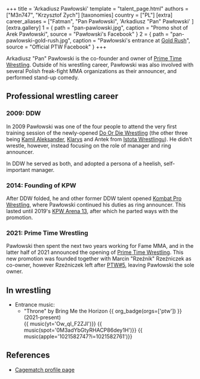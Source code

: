 +++
title = 'Arkadiusz Pawłowski'
template = "talent_page.html"
authors = ["M3n747", "Krzysztof Zych"]
[taxonomies]
country = ["PL"]
[extra]
career_aliases = ["Fatman", "Pan Pawłowski", 'Arkadiusz "Pan" Pawłowski' ]
[extra.gallery]
1 = { path = "pan-pawlowski.jpg", caption = "Promo shot of Arek Pawłowski", source = "Pawłowski's Facebook" }
2 = { path = "pan-pawlowski-gold-rush.jpg", caption = "Pawłowski's entrance at [Gold Rush](@/e/ptw/2024-02-03-ptw-5-gold-rush.md)", source = "Official PTW Facebook" }
+++

Arkadiusz "Pan" Pawłowski is the co-founder and owner of [Prime Time Wrestling](@/o/ptw.md). Outside of his wrestling career, Pawłowski was also involved with several Polish freak-fight MMA organizations as their announcer, and performed stand-up comedy.

## Professional wrestling career

### 2009: DDW

In 2009 Pawłowski was one of the four people to attend the very first training session of the newly-opened [Do Or Die Wrestling](@/o/ddw.md) (the other three being [Kamil Aleksander](@/w/kamil-aleksander.md), [Klarys](@/w/klarys.md) and Antek from [Istota Wrestlingu][yt-iw]).
He didn't wrestle, however, instead focusing on the role of manager and ring announcer.

In DDW he served as both, and adopted a persona of a heelish, self-important manager.

### 2014: Founding of KPW

After DDW folded, he and other former DDW talent opened [Kombat Pro Wrestling](@/o/kpw.md), where Pawłowski continued his duties as ring announcer.
This lasted until 2019's [KPW Arena 13](@/e/kpw/2019-04-05-kpw-arena-13-capo-di-tutti-capi.md), after which he parted ways with the promotion.

### 2021: Prime Time Wrestling

Pawłowski then spent the next two years working for Fame MMA, and in the latter half of 2021 announced the opening of [Prime Time Wrestling](@/o/ptw.md).
This new promotion was founded together with Marcin "Rzeźnik" Rzeźniczek as co-owner, however Rzeźniczek left after [PTW#5](@/e/ptw/2024-02-03-ptw-5-gold-rush.md), leaving Pawłowski the sole owner.

## In wrestling

* Entrance music:
  - "Throne" by Bring Me the Horizon
 {{ org_badge(orgs=['ptw']) }} (2021-present) <br>
 {{ music(yt='Ow_qI_F2ZJI')}}
 {{ music(spot='0M3adYbGtyRHACP86dey1H')}}
 {{ music(apple='1021582747?i=1021582761')}}

## References

* [Cagematch profile page](https://www.cagematch.net/?id=2&nr=6523)

[yt-iw]:https://www.youtube.com/@IstotaWrestlingu
